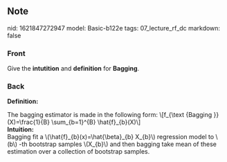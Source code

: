 ## Note
nid: 1621847272947
model: Basic-b122e
tags: 07_lecture_rf_dc
markdown: false

### Front
Give the <b>intutition</b> and <b>definition</b> for <b>Bagging</b>.

### Back
<b>Definition:</b>
<div>
  The bagging estimator is made in the following form: \[f_{\text
  {Bagging }}(X)=\frac{1}{B} \sum_{b=1}^{B} \hat{f}_{b}(X)\]
</div>
<div>
  <b>Intuition:</b>
</div>
<div>
  <div>
    Bagging fit a \(\hat{f}_{b}(x)=\hat{\beta}_{b} X_{b}\)
    regression model to \(b\) -th bootstrap samples \(X_{b}\) and
    then bagging take mean of these estimation over a collection of
    bootstrap samples.
  </div>
</div>
